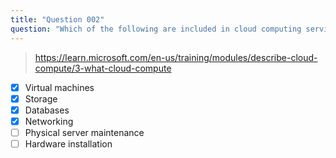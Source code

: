 ```yaml
---
title: "Question 002"
question: "Which of the following are included in cloud computing services?"
---
```


> https://learn.microsoft.com/en-us/training/modules/describe-cloud-compute/3-what-cloud-compute

- [x] Virtual machines
- [x] Storage
- [x] Databases
- [x] Networking
- [ ] Physical server maintenance
- [ ] Hardware installation

